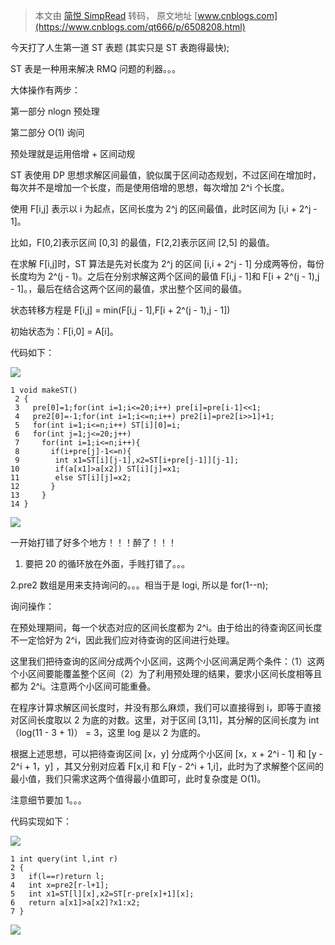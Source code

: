 > 本文由 [简悦 SimpRead](http://ksria.com/simpread/) 转码， 原文地址 [www.cnblogs.com](https://www.cnblogs.com/qt666/p/6508208.html)

今天打了人生第一道 ST 表题 (其实只是 ST 表跑得最快);

ST 表是一种用来解决 RMQ 问题的利器。。。

大体操作有两步：

第一部分 nlogn 预处理

第二部分 O(1) 询问

预处理就是运用倍增 + 区间动规

ST 表使用 DP 思想求解区间最值，貌似属于区间动态规划，不过区间在增加时，每次并不是增加一个长度，而是使用倍增的思想，每次增加 2^i 个长度。

使用 F[i,j] 表示以 i 为起点，区间长度为 2^j 的区间最值，此时区间为 [i,i + 2^j - 1]。

比如，F[0,2]表示区间 [0,3] 的最值，F[2,2]表示区间 [2,5] 的最值。

在求解 F[i,j]时，ST 算法是先对长度为 2^j 的区间 [i,i + 2^j - 1] 分成两等份，每份长度均为 2^(j - 1)。之后在分别求解这两个区间的最值 F[i,j - 1]和 F[i + 2^(j - 1),j - 1]。，最后在结合这两个区间的最值，求出整个区间的最值。

状态转移方程是 F[i,j] = min(F[i,j - 1],F[i + 2^(j - 1),j - 1])

初始状态为：F[i,0] = A[i]。

代码如下：

[![](http://common.cnblogs.com/images/copycode.gif)](javascript:void(0); "复制代码")

```
1 void makeST()
 2 {
 3   pre[0]=1;for(int i=1;i<=20;i++) pre[i]=pre[i-1]<<1;
 4   pre2[0]=-1;for(int i=1;i<=n;i++) pre2[i]=pre2[i>>1]+1;
 5   for(int i=1;i<=n;i++) ST[i][0]=i;
 6   for(int j=1;j<=20;j++)
 7     for(int i=1;i<=n;i++){
 8       if(i+pre[j]-1<=n){
 9        int x1=ST[i][j-1],x2=ST[i+pre[j-1]][j-1];
10        if(a[x1]>a[x2]) ST[i][j]=x1;
11        else ST[i][j]=x2;
12       }
13     }
14 }
```

[![](http://common.cnblogs.com/images/copycode.gif)](javascript:void(0); "复制代码")

一开始打错了好多个地方！！！醉了！！！

1. 要把 20 的循环放在外面，手贱打错了。。。

2.pre2 数组是用来支持询问的。。。相当于是 logi, 所以是 for(1--n);

询问操作：

在预处理期间，每一个状态对应的区间长度都为 2^i。由于给出的待查询区间长度不一定恰好为 2^i，因此我们应对待查询的区间进行处理。

这里我们把待查询的区间分成两个小区间，这两个小区间满足两个条件：（1）这两个小区间要能覆盖整个区间（2）为了利用预处理的结果，要求小区间长度相等且都为 2^i。注意两个小区间可能重叠。

在程序计算求解区间长度时，并没有那么麻烦，我们可以直接得到 i，即等于直接对区间长度取以 2 为底的对数。这里，对于区间 [3,11]，其分解的区间长度为 int（log(11 - 3 + 1)） = 3，这里 log 是以 2 为底的。

根据上述思想，可以把待查询区间 [x，y] 分成两个小区间 [x，x + 2^i - 1] 和 [y - 2^i + 1，y] ，其又分别对应着 F[x,i] 和 F[y - 2^i + 1,i]，此时为了求解整个区间的最小值，我们只需求这两个值得最小值即可，此时复杂度是 O(1)。

注意细节要加 1。。。

代码实现如下：

[![](http://common.cnblogs.com/images/copycode.gif)](javascript:void(0); "复制代码")

```
1 int query(int l,int r)
2 {
3   if(l==r)return l;
4   int x=pre2[r-l+1];
5   int x1=ST[l][x],x2=ST[r-pre[x]+1][x];
6   return a[x1]>a[x2]?x1:x2;
7 }
```

[![](http://common.cnblogs.com/images/copycode.gif)](javascript:void(0); "复制代码")